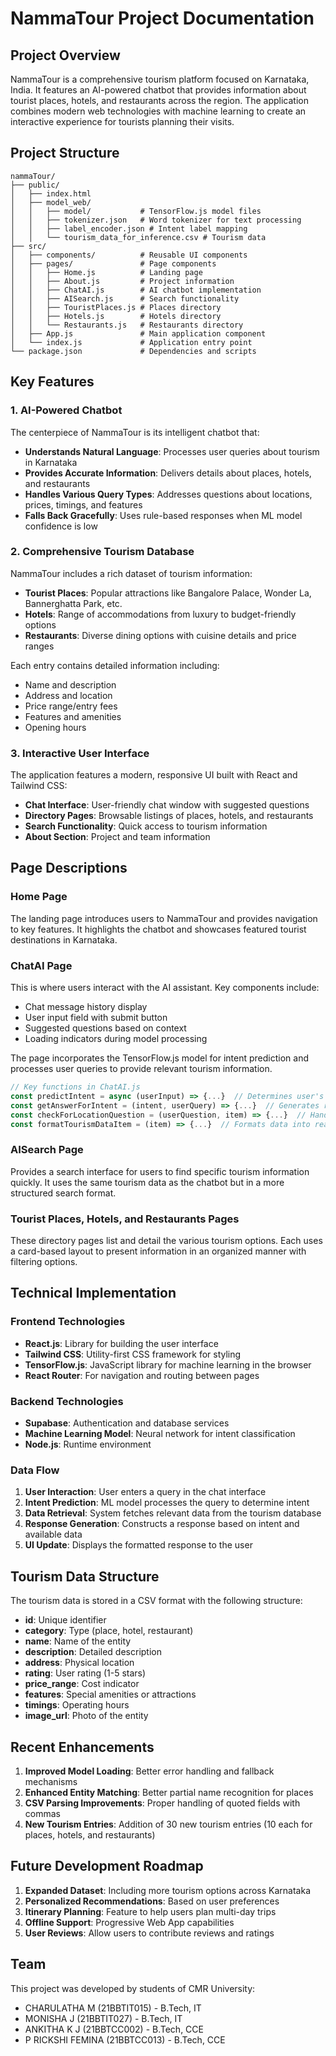 # NammaTour Project Documentation

## Project Overview

NammaTour is a comprehensive tourism platform focused on Karnataka, India. It features an AI-powered chatbot that provides information about tourist places, hotels, and restaurants across the region. The application combines modern web technologies with machine learning to create an interactive experience for tourists planning their visits.

## Project Structure

```
nammaTour/
├── public/
│   ├── index.html
│   ├── model_web/
│   │   ├── model/           # TensorFlow.js model files
│   │   ├── tokenizer.json   # Word tokenizer for text processing
│   │   ├── label_encoder.json # Intent label mapping
│   │   └── tourism_data_for_inference.csv # Tourism data
├── src/
│   ├── components/          # Reusable UI components
│   ├── pages/               # Page components
│   │   ├── Home.js          # Landing page
│   │   ├── About.js         # Project information
│   │   ├── ChatAI.js        # AI chatbot implementation
│   │   ├── AISearch.js      # Search functionality
│   │   ├── TouristPlaces.js # Places directory
│   │   ├── Hotels.js        # Hotels directory
│   │   └── Restaurants.js   # Restaurants directory
│   ├── App.js               # Main application component
│   └── index.js             # Application entry point
└── package.json             # Dependencies and scripts
```

## Key Features

### 1. AI-Powered Chatbot

The centerpiece of NammaTour is its intelligent chatbot that:

- **Understands Natural Language**: Processes user queries about tourism in Karnataka
- **Provides Accurate Information**: Delivers details about places, hotels, and restaurants
- **Handles Various Query Types**: Addresses questions about locations, prices, timings, and features
- **Falls Back Gracefully**: Uses rule-based responses when ML model confidence is low

### 2. Comprehensive Tourism Database

NammaTour includes a rich dataset of tourism information:

- **Tourist Places**: Popular attractions like Bangalore Palace, Wonder La, Bannerghatta Park, etc.
- **Hotels**: Range of accommodations from luxury to budget-friendly options
- **Restaurants**: Diverse dining options with cuisine details and price ranges

Each entry contains detailed information including:
- Name and description
- Address and location
- Price range/entry fees
- Features and amenities
- Opening hours

### 3. Interactive User Interface

The application features a modern, responsive UI built with React and Tailwind CSS:

- **Chat Interface**: User-friendly chat window with suggested questions
- **Directory Pages**: Browsable listings of places, hotels, and restaurants
- **Search Functionality**: Quick access to tourism information
- **About Section**: Project and team information

## Page Descriptions

### Home Page

The landing page introduces users to NammaTour and provides navigation to key features. It highlights the chatbot and showcases featured tourist destinations in Karnataka.

### ChatAI Page

This is where users interact with the AI assistant. Key components include:

- Chat message history display
- User input field with submit button
- Suggested questions based on context
- Loading indicators during model processing

The page incorporates the TensorFlow.js model for intent prediction and processes user queries to provide relevant tourism information.

```javascript
// Key functions in ChatAI.js
const predictIntent = async (userInput) => {...}  // Determines user's intent
const getAnswerForIntent = (intent, userQuery) => {...}  // Generates responses
const checkForLocationQuestion = (userQuestion, item) => {...}  // Handles location queries
const formatTourismDataItem = (item) => {...}  // Formats data into readable responses
```

### AISearch Page

Provides a search interface for users to find specific tourism information quickly. It uses the same tourism data as the chatbot but in a more structured search format.

### Tourist Places, Hotels, and Restaurants Pages

These directory pages list and detail the various tourism options. Each uses a card-based layout to present information in an organized manner with filtering options.

## Technical Implementation

### Frontend Technologies

- **React.js**: Library for building the user interface
- **Tailwind CSS**: Utility-first CSS framework for styling
- **TensorFlow.js**: JavaScript library for machine learning in the browser
- **React Router**: For navigation and routing between pages

### Backend Technologies

- **Supabase**: Authentication and database services
- **Machine Learning Model**: Neural network for intent classification
- **Node.js**: Runtime environment

### Data Flow

1. **User Interaction**: User enters a query in the chat interface
2. **Intent Prediction**: ML model processes the query to determine intent
3. **Data Retrieval**: System fetches relevant data from the tourism database
4. **Response Generation**: Constructs a response based on intent and available data
5. **UI Update**: Displays the formatted response to the user

## Tourism Data Structure

The tourism data is stored in a CSV format with the following structure:

- **id**: Unique identifier
- **category**: Type (place, hotel, restaurant)
- **name**: Name of the entity
- **description**: Detailed description
- **address**: Physical location
- **rating**: User rating (1-5 stars)
- **price_range**: Cost indicator
- **features**: Special amenities or attractions
- **timings**: Operating hours
- **image_url**: Photo of the entity

## Recent Enhancements

1. **Improved Model Loading**: Better error handling and fallback mechanisms
2. **Enhanced Entity Matching**: Better partial name recognition for places
3. **CSV Parsing Improvements**: Proper handling of quoted fields with commas
4. **New Tourism Entries**: Addition of 30 new tourism entries (10 each for places, hotels, and restaurants)

## Future Development Roadmap

1. **Expanded Dataset**: Including more tourism options across Karnataka
2. **Personalized Recommendations**: Based on user preferences
3. **Itinerary Planning**: Feature to help users plan multi-day trips
4. **Offline Support**: Progressive Web App capabilities
5. **User Reviews**: Allow users to contribute reviews and ratings

## Team

This project was developed by students of CMR University:

- CHARULATHA M (21BBTIT015) - B.Tech, IT
- MONISHA J (21BBTIT027) - B.Tech, IT
- ANKITHA K J (21BBTCC002) - B.Tech, CCE
- P RICKSHI FEMINA (21BBTCC013) - B.Tech, CCE
